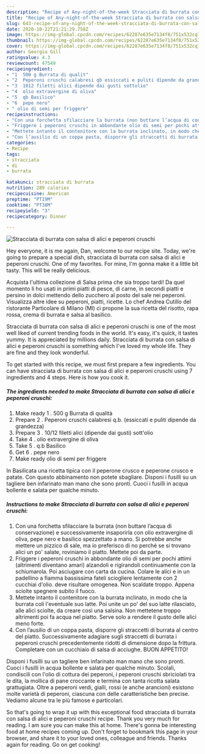 ```yaml
---
description: "Recipe of Any-night-of-the-week Stracciata di burrata con salsa di alici e peperoni cruschi"
title: "Recipe of Any-night-of-the-week Stracciata di burrata con salsa di alici e peperoni cruschi"
slug: 643-recipe-of-any-night-of-the-week-stracciata-di-burrata-con-salsa-di-alici-e-peperoni-cruschi
date: 2020-10-22T21:21:29.758Z
image: https://img-global.cpcdn.com/recipes/62287e635e7134f8/751x532cq70/stracciata-di-burrata-con-salsa-di-alici-e-peperoni-cruschi-recipe-main-photo.jpg
thumbnail: https://img-global.cpcdn.com/recipes/62287e635e7134f8/751x532cq70/stracciata-di-burrata-con-salsa-di-alici-e-peperoni-cruschi-recipe-main-photo.jpg
cover: https://img-global.cpcdn.com/recipes/62287e635e7134f8/751x532cq70/stracciata-di-burrata-con-salsa-di-alici-e-peperoni-cruschi-recipe-main-photo.jpg
author: Georgia Gill
ratingvalue: 4.3
reviewcount: 47549
recipeingredient:
- "1  500 g Burrata di qualit"
- "2  Peperoni cruschi calabresi qb essiccati e puliti dipende da grandezza"
- "3  1012 filetti alici dipende dai gusti sottolio"
- "4  olio extravergine di oliva"
- "5  qb Basilico"
- "6  pepe nero"
- " olio di semi per friggere"
recipeinstructions:
- "Con una forchetta sfilacciare la burrata (non buttare l’acqua di conservazione) e successivamente insaporirla con olio extravergine di oliva, pepe nero e basilico spezzettato a mano. Si potrebbe anche mettere un pizzico di sale, ma io preferisco di no perché se si trovano alici un po&#39; salate, roviniamo il piatto. Mettete poi da parte."
- "Friggere i peperoni cruschi in abbondante olio di semi per pochi attimi (altrimenti diventano amari) alzandoli e rigirandoli continuamente con la schiumarola. Poi asciugare con carta da cucina. Colare le alici e in un padellino a fiamma bassissima fateli sciogliere lentamente con 2 cucchiai d&#39;olio. deve risultare omogenea. Non scaldate troppo. Appena sciolte spegnere subito il fuoco."
- "Mettete intanto il contenitore con la burrata inclinato, in modo che la burrata coli l&#39;eventuale suo latte. Poi unite un po&#39; del suo latte rilasciato, alle alici sciolte, da creare così una salsina. Non mettetene troppo altrimenti poi fa acqua nel piatto. Serve solo a rendere il gusto delle alici meno forte."
- "Con l’ausilio di un coppa pasta, disporre gli straccetti di burrata al centro del piatto. Successivamente adagiare sugli straccetti di burrata i peperoni cruschi precedentemente ridotti di dimensione dopo la frittura. Completare con un cucchiaio di salsa di acciughe. BUON APPETITO!"
categories:
- Recipe
tags:
- stracciata
- di
- burrata

katakunci: stracciata di burrata 
nutrition: 289 calories
recipecuisine: American
preptime: "PT19M"
cooktime: "PT38M"
recipeyield: "3"
recipecategory: Dinner

---
```



![Stracciata di burrata con salsa di alici e peperoni cruschi](https://img-global.cpcdn.com/recipes/62287e635e7134f8/751x532cq70/stracciata-di-burrata-con-salsa-di-alici-e-peperoni-cruschi-recipe-main-photo.jpg)

Hey everyone, it is me again, Dan, welcome to our recipe site. Today, we're going to prepare a special dish, stracciata di burrata con salsa di alici e peperoni cruschi. One of my favorites. For mine, I'm gonna make it a little bit tasty. This will be really delicious.

Acquista l&#39;ultima collezione di Salsa prima che sia troppo tardi! Da quel momento li ho usati in primi piatti di pesce, di carne, in secondi piatti e persino in dolci mettendo dello zucchero al posto del sale nei peperoni. Visualizza altre idee su peperoni, piatti, ricette. Lo chef Andrea Cutillo del ristorante Particolare di Milano (MI) ci propone la sua ricetta del risotto, rapa rossa, crema di burrata e salsa al basilico.

Stracciata di burrata con salsa di alici e peperoni cruschi is one of the most well liked of current trending foods in the world. It's easy, it's quick, it tastes yummy. It is appreciated by millions daily. Stracciata di burrata con salsa di alici e peperoni cruschi is something which I've loved my whole life. They are fine and they look wonderful.


To get started with this recipe, we must first prepare a few ingredients. You can have stracciata di burrata con salsa di alici e peperoni cruschi using 7 ingredients and 4 steps. Here is how you cook it.

<!--inarticleads1-->

##### The ingredients needed to make Stracciata di burrata con salsa di alici e peperoni cruschi:

1. Make ready 1 . 500 g Burrata di qualità
1. Prepare 2 . Peperoni cruschi calabresi q.b. (essiccati e puliti dipende da grandezza)
1. Prepare 3 . 10/12 filetti alici (dipende dai gusti) sott&#39;olio
1. Take 4 . olio extravergine di oliva
1. Take 5 . q.b Basilico
1. Get 6 . pepe nero
1. Make ready  olio di semi per friggere


In Basilicata una ricetta tipica con il peperone crusco e peperone crusco e patate. Con questo abbinamento non potete sbagliare. Disponi i fusilli su un tagliere ben infarinato man mano che sono pronti. Cuoci i fusilli in acqua bollente e salata per qualche minuto. 

<!--inarticleads2-->

##### Instructions to make Stracciata di burrata con salsa di alici e peperoni cruschi:

1. Con una forchetta sfilacciare la burrata (non buttare l’acqua di conservazione) e successivamente insaporirla con olio extravergine di oliva, pepe nero e basilico spezzettato a mano. Si potrebbe anche mettere un pizzico di sale, ma io preferisco di no perché se si trovano alici un po&#39; salate, roviniamo il piatto. Mettete poi da parte.
1. Friggere i peperoni cruschi in abbondante olio di semi per pochi attimi (altrimenti diventano amari) alzandoli e rigirandoli continuamente con la schiumarola. Poi asciugare con carta da cucina. Colare le alici e in un padellino a fiamma bassissima fateli sciogliere lentamente con 2 cucchiai d&#39;olio. deve risultare omogenea. Non scaldate troppo. Appena sciolte spegnere subito il fuoco.
1. Mettete intanto il contenitore con la burrata inclinato, in modo che la burrata coli l&#39;eventuale suo latte. Poi unite un po&#39; del suo latte rilasciato, alle alici sciolte, da creare così una salsina. Non mettetene troppo altrimenti poi fa acqua nel piatto. Serve solo a rendere il gusto delle alici meno forte.
1. Con l’ausilio di un coppa pasta, disporre gli straccetti di burrata al centro del piatto. Successivamente adagiare sugli straccetti di burrata i peperoni cruschi precedentemente ridotti di dimensione dopo la frittura. Completare con un cucchiaio di salsa di acciughe. BUON APPETITO!


Disponi i fusilli su un tagliere ben infarinato man mano che sono pronti. Cuoci i fusilli in acqua bollente e salata per qualche minuto. Scolali, condiscili con l&#39;olio di cottura dei peperoni, i peperoni cruschi sbriciolati tra le dita, la mollica di pane croccante e termina con tanta ricotta salata grattugiata. Oltre a peperoni verdi, gialli, rossi (e anche arancioni) esistono molte varietà di peperoni, ciascuna con delle caratteristiche ben precise. Vediamo alcune tra le più famose e particolari. 

So that's going to wrap it up with this exceptional food stracciata di burrata con salsa di alici e peperoni cruschi recipe. Thank you very much for reading. I am sure you can make this at home. There's gonna be interesting food at home recipes coming up. Don't forget to bookmark this page in your browser, and share it to your loved ones, colleague and friends. Thanks again for reading. Go on get cooking!

